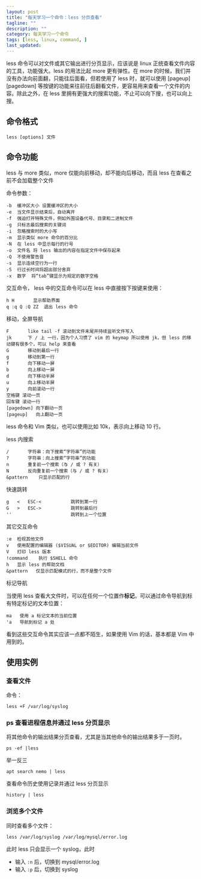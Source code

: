 ```yaml
---
layout: post
title: "每天学习一个命令：less 分页查看"
tagline: ""
description: ""
category: 每天学习一个命令
tags: [less, linux, command, ]
last_updated:
---
```


less 命令可以对文件或其它输出进行分页显示，应该说是 linux 正统查看文件内容的工具，功能强大。less 的用法比起 more 更有弹性。在 more 的时候，我们并没有办法向前面翻，只能往后面看，但若使用了 less 时，就可以使用 [pageup] [pagedown] 等按键的功能来往前往后翻看文件，更容易用来查看一个文件的内容。除此之外，在 less 里拥有更强大的搜索功能，不止可以向下搜，也可以向上搜。

## 命令格式

    less [options] 文件

## 命令功能

less 与 more 类似，more 仅能向前移动，却不能向后移动，而且 less 在查看之前不会加载整个文件

命令参数：

    -b  缓冲区大小 设置缓冲区的大小
    -e  当文件显示结束后，自动离开
    -f  强迫打开特殊文件，例如外围设备代号、目录和二进制文件
    -g  只标志最后搜索的关键词
    -i  忽略搜索时的大小写
    -m  显示类似 more 命令的百分比
    -N  在 less 中显示每行的行号
    -o  文件名 将 less 输出的内容在指定文件中保存起来
    -Q  不使用警告音
    -s  显示连续空行为一行
    -S  行过长时间将超出部分舍弃
    -x  数字  将“tab”键显示为规定的数字空格

交互命令， less 中的交互命令可以在 less 中直接按下按键来使用：

    h H       显示帮助界面
    q :q Q :Q ZZ  退出 less 命令

移动，全屏导航

    F     	like tail -f 滚动到文件末尾并持续监听文件写入
    jk      下 / 上 一行，因为个人习惯了 vim 的 keymap 所以使用 jk，但 less 的移动键有很多个，可以 help 来查看
    G       移动到最后一行
    g       移动到第一行
    f 		向下移动一屏
    b 		向上移动一屏
    d 		向下移动半屏
    u 		向上移动半屏
    y       向前滚动一行
    空格键 滚动一页
    回车键 滚动一行
    [pagedown] 向下翻动一页
    [pageup]   向上翻动一页

less 命令和 Vim 类似，也可以使用比如 10k，表示向上移动 10 行。

less 内搜索

    /       字符串：向下搜索“字符串”的功能
    ?       字符串：向上搜索“字符串”的功能
    n       重复前一个搜索（与 / 或 ? 有关）
    N       反向重复前一个搜索（与 / 或 ? 有关）
    &pattern    只显示匹配的行

快速跳转

    g   <   ESC-<           跳转到第一行
    G   >   ESC->           跳转到最后行
    ''                      跳转到上一个位置

其它交互命令

    :e  检视其他文件
    v   使用配置的编辑器 ($VISUAL or $EDITOR) 编辑当前文件
    V   打印 less 版本
    !command    执行 $SHELL 命令
    h   显示 less 的帮助文档
    &pattern   仅显示匹配模式的行，而不是整个文件

标记导航

当使用 less 查看大文件时，可以在任何一个位置作**标记**，可以通过命令导航到标有特定标记的文本位置：

    ma   使用 a 标记文本的当前位置
    'a   导航到标记 a 处

看到这些交互命令其实应该一点都不陌生，如果使用 Vim 的话，基本都是 Vim 中用到的。

## 使用实例

### 查看文件
命令：

    less +F /var/log/syslog

### ps 查看进程信息并通过 less 分页显示
将其他命令的输出结果分页查看，尤其是当其他命令的输出结果多于一页时。

    ps -ef |less

举一反三

    apt search nemo | less

查看命令历史使用记录并通过 less 分页显示

    history | less

### 浏览多个文件
同时查看多个文件：

    less /var/log/syslog /var/log/mysql/error.log

此时 less 只会显示一个 syslog，此时

- 输入 `:n` 后，切换到 mysql/error.log
- 输入 `:p` 后，切换到 syslog

